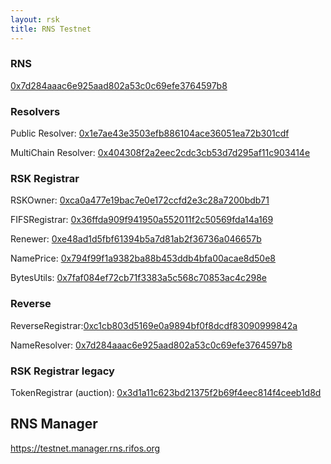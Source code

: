 ```yaml
---
layout: rsk
title: RNS Testnet
---
```


### RNS
[0x7d284aaac6e925aad802a53c0c69efe3764597b8](https://explorer.testnet.rsk.co/address/0x7d284aaac6e925aad802a53c0c69efe3764597b8)

### Resolvers

Public Resolver: [0x1e7ae43e3503efb886104ace36051ea72b301cdf](https://explorer.testnet.rsk.co/address/0x1e7ae43e3503efb886104ace36051ea72b301cdf)

MultiChain Resolver: [0x404308f2a2eec2cdc3cb53d7d295af11c903414e](https://explorer.testnet.rsk.co/address/0x404308f2a2eec2cdc3cb53d7d295af11c903414e)

### RSK Registrar

RSKOwner: [0xca0a477e19bac7e0e172ccfd2e3c28a7200bdb71](https://explorer.testnet.rsk.co/address/0xca0a477e19bac7e0e172ccfd2e3c28a7200bdb71)

FIFSRegistrar: [0x36ffda909f941950a552011f2c50569fda14a169](https://explorer.testnet.rsk.co/address/0x36ffda909f941950a552011f2c50569fda14a169)

Renewer: [0xe48ad1d5fbf61394b5a7d81ab2f36736a046657b](https://explorer.testnet.rsk.co/address/0xe48ad1d5fbf61394b5a7d81ab2f36736a046657b)

NamePrice: [0x794f99f1a9382ba88b453ddb4bfa00acae8d50e8](https://explorer.testnet.rsk.co/address/0x794f99f1a9382ba88b453ddb4bfa00acae8d50e8)

BytesUtils: [0x7faf084ef72cb71f3383a5c568c70853ac4c298e](https://explorer.testnet.rsk.co/address/0x7faf084ef72cb71f3383a5c568c70853ac4c298e)

### Reverse

ReverseRegistrar:[0xc1cb803d5169e0a9894bf0f8dcdf83090999842a](https://explorer.testnet.rsk.co/address/0xc1cb803d5169e0a9894bf0f8dcdf83090999842a)

NameResolver: [0x7d284aaac6e925aad802a53c0c69efe3764597b8](https://explorer.testnet.rsk.co/address/0x7d284aaac6e925aad802a53c0c69efe3764597b8)

### RSK Registrar legacy

TokenRegistrar (auction): [0x3d1a11c623bd21375f2b69f4eec814f4ceeb1d8d](https://explorer.testnet.rsk.co/address/0x3d1a11c623bd21375f2b69f4eec814f4ceeb1d8d)

## RNS Manager

https://testnet.manager.rns.rifos.org
